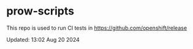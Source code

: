 # prow-scripts

This repo is used to run CI tests in https://github.com/openshift/release

Updated: 13:02 Aug 20 2024
